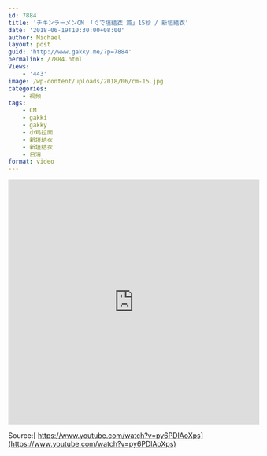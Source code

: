 ```yaml
---
id: 7884
title: 'チキンラーメンCM 「ぐで垣結衣 篇」15秒 / 新垣結衣'
date: '2018-06-19T10:30:00+08:00'
author: Michael
layout: post
guid: 'http://www.gakky.me/?p=7884'
permalink: /7884.html
Views:
    - '443'
image: /wp-content/uploads/2018/06/cm-15.jpg
categories:
    - 视频
tags:
    - CM
    - gakki
    - gakky
    - 小鸡拉面
    - 新垣結衣
    - 新垣结衣
    - 日清
format: video
---
```


<iframe allowfullscreen="allowfullscreen" frameborder="0" height="498" loading="lazy" src="http://player.youku.com/embed/XMzY3MzIwOTUxMg==" width="510"></iframe>

Source:[ https://www.youtube.com/watch?v=py6PDlAoXps](https://www.youtube.com/watch?v=py6PDlAoXps)